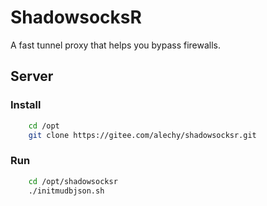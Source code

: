 ShadowsocksR
===========

A fast tunnel proxy that helps you bypass firewalls.

Server
------

### Install
```bash
    cd /opt
    git clone https://gitee.com/alechy/shadowsocksr.git
```

### Run
```bash
    cd /opt/shadowsocksr
    ./initmudbjson.sh
```
